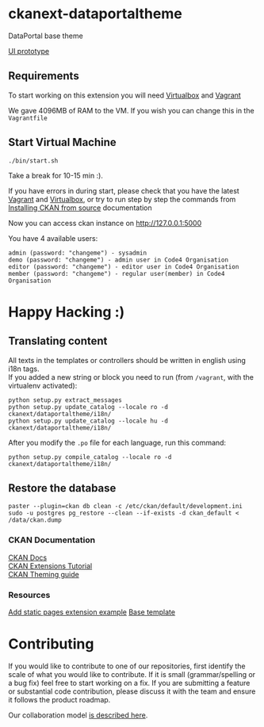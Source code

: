 ckanext-dataportaltheme
=============

DataPortal base theme

[UI prototype](https://www.figma.com/file/P60qSupJkefpT7K4rT5PQuva/Data-Portal?node-id=0%3A1)


## Requirements


To start working on this extension you will need [Virtualbox](https://www.virtualbox.org/) and [Vagrant](https://www.vagrantup.com/)

We gave 4096MB of RAM to the VM. If you wish you can change this in the `Vagrantfile`


## Start Virtual Machine

```
./bin/start.sh
```
Take a break for 10-15 min :).  

If you have errors in during start, please check that you have the latest [Vagrant](https://www.vagrantup.com/) and [Virtualbox](https://www.virtualbox.org/), or try to run step by step the commands from [Installing CKAN from source](https://docs.ckan.org/en/latest/maintaining/installing/install-from-source.html) documentation

Now you can access ckan instance on http://127.0.0.1:5000

You have 4 available users:
```
admin (password: "changeme") - sysadmin
demo (password: "changeme") - admin user in Code4 Organisation
editor (password: "changeme") - editor user in Code4 Organisation
member (password: "changeme") - regular user(member) in Code4 Organisation
```



# Happy Hacking :)

## Translating content
All texts in the templates or controllers should be written in english using i18n tags.  
If you added a new string or block you need to run (from `/vagrant`, with the virtualenv activated):
```
python setup.py extract_messages
python setup.py update_catalog --locale ro -d  ckanext/dataportaltheme/i18n/
python setup.py update_catalog --locale hu -d  ckanext/dataportaltheme/i18n/
```

After you modify the `.po` file for each language, run this command:
```
python setup.py compile_catalog --locale ro -d ckanext/dataportaltheme/i18n/
```



## Restore the database

```
paster --plugin=ckan db clean -c /etc/ckan/default/development.ini
sudo -u postgres pg_restore --clean --if-exists -d ckan_default < /data/ckan.dump
```

### CKAN Documentation
[CKAN Docs](https://docs.ckan.org/en/2.8/)  
[CKAN Extensions Tutorial](https://docs.ckan.org/en/2.8/extensions/tutorial.html)  
[CKAN Theming guide](https://docs.ckan.org/en/2.8/theming/)

### Resources
[Add static pages extension example](https://github.com/okfn/ckanext-sa/blob/master/ckanext/sa/plugin.py)
[Base template](https://github.com/ckan/ckan/tree/master/ckan/templates)


# Contributing 

If you would like to contribute to one of our repositories, first identify the scale of what you would like to contribute. If it is small (grammar/spelling or a bug fix) feel free to start working on a fix. If you are submitting a feature or substantial code contribution, please discuss it with the team and ensure it follows the product roadmap. 

Our collaboration model [is described here](WORKFLOW.md).


